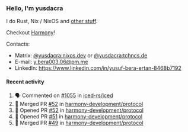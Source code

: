 ### Hello, I'm yusdacra

I do Rust, Nix / NixOS and [other stuff](https://yusdacra.gitlab.io/about).

Checkout [Harmony](https://github.com/harmony-development)!

Contacts:
- Matrix: [@yusdacra:nixos.dev](https://matrix.to/#/@yusdacra:nixos.dev) or [@yusdacra:tchncs.de](https://matrix.to/#/@yusdacra:tchncs.de)
- E-mail: y.bera003.06@pm.me
- LinkedIn: https://www.linkedin.com/in/yusuf-bera-ertan-8468b7192

#### Recent activity

<!--START_SECTION:activity-->
1. 🗣 Commented on [#1055](https://github.com/iced-rs/iced/issues/1055) in [iced-rs/iced](https://github.com/iced-rs/iced)
2. 🎉 Merged PR [#52](https://github.com/harmony-development/protocol/pull/52) in [harmony-development/protocol](https://github.com/harmony-development/protocol)
3. 💪 Opened PR [#52](https://github.com/harmony-development/protocol/pull/52) in [harmony-development/protocol](https://github.com/harmony-development/protocol)
4. 💪 Opened PR [#51](https://github.com/harmony-development/protocol/pull/51) in [harmony-development/protocol](https://github.com/harmony-development/protocol)
5. 🎉 Merged PR [#49](https://github.com/harmony-development/protocol/pull/49) in [harmony-development/protocol](https://github.com/harmony-development/protocol)
<!--END_SECTION:activity-->
